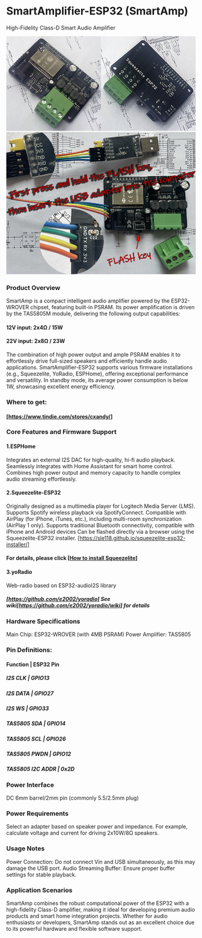 # SmartAmplifier-ESP32 (SmartAmp)
 High-Fidelity Class-D Smart Audio Amplifier

![Smart Amplifier ESP32](photos/102.jpg)
![Smart Amplifier ESP32](photos/003-800.jpg)

### Product Overview
 SmartAmp is a compact intelligent audio amplifier powered by the ESP32-WROVER chipset, featuring built-in PSRAM. Its power amplification is driven by the TAS5805M module, delivering the following output capabilities:
#### 12V input: 2x4Ω / 15W
#### 22V input: 2x8Ω / 23W
The combination of high power output and ample PSRAM enables it to effortlessly drive full-sized speakers and efficiently handle audio applications. SmartAmplifier-ESP32 supports various firmware installations (e.g., Squeezelite, YoRadio, ESPHome), offering exceptional performance and versatility. In standby mode, its average power consumption is below 1W, showcasing excellent energy efficiency.

### Where to get:
#### [https://www.tindie.com/stores/cxandy/]

### Core Features and Firmware Support
#### 1.ESPHome 
 Integrates an external I2S DAC for high-quality, hi-fi audio playback.
 Seamlessly integrates with Home Assistant for smart home control.
 Combines high power output and memory capacity to handle complex audio streaming effortlessly.
 
#### 2.Squeezelite-ESP32 
 Originally designed as a multimedia player for Logitech Media Server (LMS).
 Supports Spotify wireless playback via SpotifyConnect.
 Compatible with AirPlay (for iPhone, iTunes, etc.), including multi-room synchronization (AirPlay 1 only).
 Supports traditional Bluetooth connectivity, compatible with iPhone and Android devices 
 Can be flashed directly via a browser using the Squeezelite-ESP32 installer.
 [https://sle118.github.io/squeezelite-esp32-installer/]
#### For details, please click [[How to install Squeezelite](Squeezelite/)]
 
#### 3.yoRadio
 Web-radio based on ESP32-audioI2S library
##### [https://github.com/e2002/yoradio] See wiki[https://github.com/e2002/yoradio/wiki] for details

### Hardware Specifications
 Main Chip: ESP32-WROVER (with 4MB PSRAM)
 Power Amplifier: TAS5805
 
### Pin Definitions:
#### Function	     |     ESP32 Pin
##### I2S CLK     	|     GPIO13
##### I2S DATA	    |     GPIO27
##### I2S WS	      |     GPIO33
##### TAS5805 SDA	 |     GPIO14
##### TAS5805 SCL	 |     GPIO26
##### TAS5805 PWDN	|     GPIO12
##### TAS5805 I2C ADDR | 0x2D

### Power Interface
 DC 6mm barrel/2mm pin (commonly 5.5/2.5mm plug)
### Power Requirements
 Select an adapter based on speaker power and impedance. For example, calculate voltage and current for driving 2x10W/8Ω speakers.

### Usage Notes
 Power Connection: Do not connect Vin and USB simultaneously, as this may damage the USB port.
 Audio Streaming Buffer: Ensure proper buffer settings for stable playback.

### Application Scenarios
 SmartAmp combines the robust computational power of the ESP32 with a high-fidelity Class-D amplifier, making it ideal for developing premium audio products and smart home integration projects. Whether for audio enthusiasts or developers, SmartAmp stands out as an excellent choice due to its powerful hardware and flexible software support.
